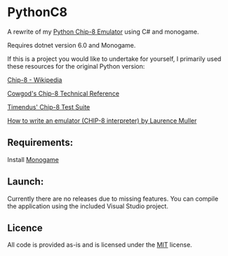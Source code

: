 # PythonC8
A rewrite of my [Python Chip-8 Emulator](https://github.com/probablyquill/PythonC8) using C# and monogame.

Requires dotnet version 6.0 and Monogame.

If this is a project you would like to undertake for yourself, I primarily used these resources for the original Python version:

[Chip-8 - Wikipedia](https://en.wikipedia.org/wiki/CHIP-8)

[Cowgod's Chip-8 Technical Reference](http://devernay.free.fr/hacks/chip8/C8TECH10.HTM)

[Timendus' Chip-8 Test Suite](https://github.com/Timendus/chip8-test-suite)

[How to write an emulator (CHIP-8 interpreter) by Laurence Muller](https://multigesture.net/articles/how-to-write-an-emulator-chip-8-interpreter/)


## Requirements:
Install [Monogame](https://monogame.net/articles/getting_started/index.html)

## Launch:
Currently there are no releases due to missing features. You can compile the application using the included Visual Studio project.

## Licence
All code is provided as-is and is licensed under the [MIT](https://choosealicense.com/licenses/mit/) license.
